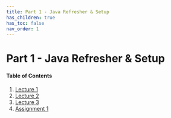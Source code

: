 ```yaml
---
title: Part 1 - Java Refresher & Setup
has_children: true
has_toc: false
nav_order: 1
---
```


# Part 1 - Java Refresher & Setup

#### Table of Contents

1. [Lecture 1](Lecture1.md)
2. [Lecture 2](Lecture2.md)
3. [Lecture 3](Lecture3.md)
4. [Assignment 1](A1.md)
